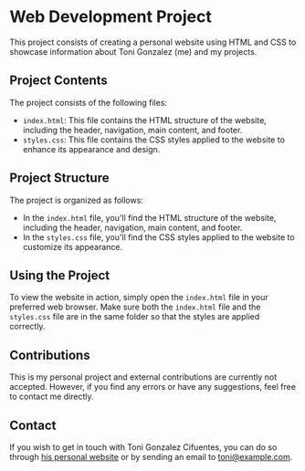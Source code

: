 # Web Development Project

This project consists of creating a personal website using HTML and CSS to showcase information about Toni Gonzalez (me) and my projects.

## Project Contents

The project consists of the following files:

- `index.html`: This file contains the HTML structure of the website, including the header, navigation, main content, and footer.
- `styles.css`: This file contains the CSS styles applied to the website to enhance its appearance and design.

## Project Structure

The project is organized as follows:

- In the `index.html` file, you'll find the HTML structure of the website, including the header, navigation, main content, and footer.
- In the `styles.css` file, you'll find the CSS styles applied to the website to customize its appearance.

## Using the Project

To view the website in action, simply open the `index.html` file in your preferred web browser. Make sure both the `index.html` file and the `styles.css` file are in the same folder so that the styles are applied correctly.

## Contributions

This is my personal project and external contributions are currently not accepted. However, if you find any errors or have any suggestions, feel free to contact me directly.

## Contact

If you wish to get in touch with Toni Gonzalez Cifuentes, you can do so through [his personal website](https://www.tonigonzalezcifuentes.com) or by sending an email to [toni@example.com](mailto:toni@example.com).
